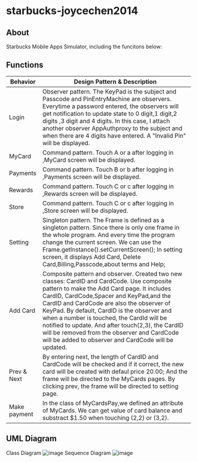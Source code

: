 # starbucks-joycechen2014

## About
Starbucks Mobile Apps Simulator, including the funcitons below:


## Functions
Behavior | Design Pattern & Description
--- | ---
Login | Observer pattern. The KeyPad is the subject and Passcode and PinEntryMachine are observers. Everytime a password entered, the observers will get notification to update state to 0 digit,1 digit,2 digits ,3 digit and 4 digits. In this case, I attach another observer AppAuthproxy to the subject and when there are 4 digits have entered. A "Invalid Pin" will be displayed. 
MyCard | Command pattern. Touch A or a after logging in ,MyCard screen will be displayed.
Payments | Command pattern. Touch B or b after logging in ,Payments screen will be displayed.
Rewards | Command pattern. Touch C or c after logging in ,Rewards screen will be displayed.
Store | Command pattern. Touch C or c after logging in ,Store screen will be displayed.
Setting | Singleton pattern. The Frame is defined as a singleton pattern. Since there is only one frame in the whole program. And every time the program change the current screen. We can use the Frame.getInstance().setCurrentScreen(); In setting screen, it displays Add Card, Delete Card,Billing,Passcode,about terms and Help;
Add Card | Composite pattern and observer. Created two new classes: CardID and CardCode. Use composite pattern to make the Add Card page. It includes CardID, CardCode,Spacer and KeyPad,and the CardID and CardCode are also the observer of KeyPad. By default, CardID is the observer and when a number is touched, the CardId will be notified to update. And after touch(2,3), the CardID will be removed from the observer and CardCode will be added to observer and CardCode will be updated.
Prev & Next | By entering next, the length of CardID and CardCode will be checked and if it correct, the new card will be created with defaul price 20.00; And the frame will be directed to the MyCards pages. By clicking prev, the frame will be directed to setting page.
Make payment | In the class of MyCardsPay,we defined an attribute of MyCards. We can get value of card balance and substract $1.50 when touching (2,2) or (3,2).
 

## UML Diagram

Class Diagram
![image](https://github.com/gopinathsjsu/starbucks-joycechen2014/blob/master/Class%20Diagram_addcard.png)
Sequence Diagram
![image](https://github.com/gopinathsjsu/starbucks-joycechen2014/blob/master/Sequence%20Diagram_addcard.png)


